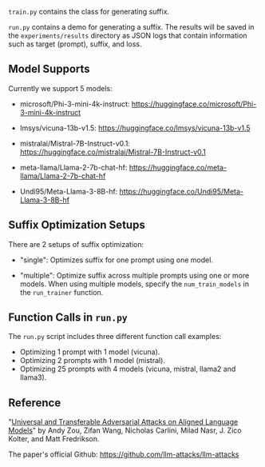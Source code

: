 <code>train.py</code> contains the class for generating suffix.

<code>run.py</code> contains a demo for generating a suffix. The results will be saved in the <code>experiments/results</code> directory as JSON logs that contain information such as target (prompt), suffix, and loss.

## Model Supports

Currently we support 5 models:
- microsoft/Phi-3-mini-4k-instruct: https://huggingface.co/microsoft/Phi-3-mini-4k-instruct

- lmsys/vicuna-13b-v1.5: https://huggingface.co/lmsys/vicuna-13b-v1.5

- mistralai/Mistral-7B-Instruct-v0.1: https://huggingface.co/mistralai/Mistral-7B-Instruct-v0.1

- meta-llama/Llama-2-7b-chat-hf: https://huggingface.co/meta-llama/Llama-2-7b-chat-hf

- Undi95/Meta-Llama-3-8B-hf: https://huggingface.co/Undi95/Meta-Llama-3-8B-hf



## Suffix Optimization Setups
There are 2 setups of suffix optimization:

 - "single": Optimizes suffix for one prompt using one model.

 - "multiple": Optimize suffix across multiple prompts using one or more models. When using multiple models, specify the <code>num_train_models</code> in the <code>run_trainer</code> function.

## Function Calls in <code>run.py</code>

The <code>run.py</code> script includes three different function call examples:

- Optimizing 1 prompt with 1 model (vicuna).
- Optimizing 2 prompts with 1 model (mistral).
- Optimizing 25 prompts with 4 models (vicuna, mistral, llama2 and llama3).

## Reference
"[Universal and Transferable Adversarial Attacks on Aligned Language Models](https://arxiv.org/abs/2307.15043)" by Andy Zou, Zifan Wang, Nicholas Carlini, Milad Nasr, J. Zico Kolter, and Matt Fredrikson.

The paper's official Github: https://github.com/llm-attacks/llm-attacks
